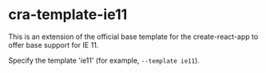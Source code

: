 # cra-template-ie11

This is an extension of the official base template for the create-react-app to offer base support for IE 11.

Specify the template 'ie11' (for example, `--template ie11`).
